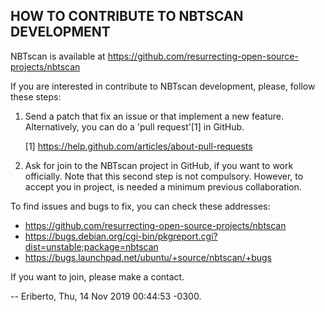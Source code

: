 ## HOW TO CONTRIBUTE TO NBTSCAN DEVELOPMENT

NBTscan is available at
https://github.com/resurrecting-open-source-projects/nbtscan

If you are interested in contribute to NBTscan development, please, follow
these steps:

1. Send a patch that fix an issue or that implement a new feature.
   Alternatively, you can do a 'pull request'[1] in GitHub.

   [1] https://help.github.com/articles/about-pull-requests

2. Ask for join to the NBTscan project in GitHub, if you want to work
   officially. Note that this second step is not compulsory. However,
   to accept you in project, is needed a minimum previous collaboration.


To find issues and bugs to fix, you can check these addresses:

   - https://github.com/resurrecting-open-source-projects/nbtscan
   - https://bugs.debian.org/cgi-bin/pkgreport.cgi?dist=unstable;package=nbtscan
   - https://bugs.launchpad.net/ubuntu/+source/nbtscan/+bugs

If you want to join, please make a contact.

  -- Eriberto, Thu, 14 Nov 2019 00:44:53 -0300.
